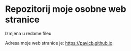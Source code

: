 # Repozitorij moje osobne web stranice

Izmjena u redame fileu

Adresa moje web stranice je: https://pavicb.github.io